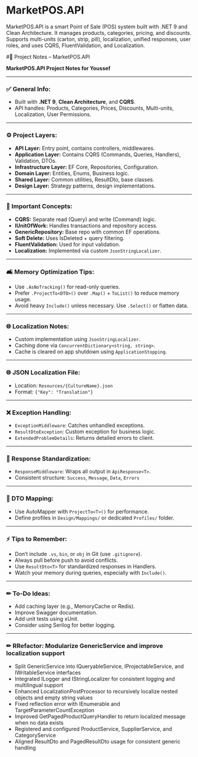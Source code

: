 # MarketPOS.API
MarketPOS.API is a smart Point of Sale (POS) system built with .NET 9 and Clean Architecture. It manages products, categories, pricing, and discounts. Supports multi-units (carton, strip, pill), localization, unified responses, user roles, and uses CQRS, FluentValidation, and Localization.

#📒 Project Notes – MarketPOS.API

**MarketPOS.API Project Notes for Youssef**

---

### ✅ General Info:

* Built with **.NET 9**, **Clean Architecture**, and **CQRS**.
* API handles: Products, Categories, Prices, Discounts, Multi-units, Localization, User Permissions.

---

### ⚙ Project Layers:

* **API Layer:** Entry point, contains controllers, middlewares.
* **Application Layer:** Contains CQRS (Commands, Queries, Handlers), Validation, DTOs.
* **Infrastructure Layer:** EF Core, Repositories, Configuration.
* **Domain Layer:** Entities, Enums, Business logic.
* **Shared Layer:** Common utilities, ResultDto, base classes.
* **Design Layer:** Strategy patterns, design implementations.

---

### 🔨 Important Concepts:

* **CQRS:** Separate read (Query) and write (Command) logic.
* **IUnitOfWork:** Handles transactions and repository access.
* **GenericRepository:** Base repo with common EF operations.
* **Soft Delete:** Uses IsDeleted + query filtering.
* **FluentValidation:** Used for input validation.
* **Localization:** Implemented via custom `JsonStringLocalizer`.

---

### 🛋️ Memory Optimization Tips:

* Use `.AsNoTracking()` for read-only queries.
* Prefer `.ProjectTo<DTO>()` over `.Map()` + `ToList()` to reduce memory usage.
* Avoid heavy `Include()` unless necessary. Use `.Select()` or flatten data.

---

### 🌐 Localization Notes:

* Custom implementation using `JsonStringLocalizer`.
* Caching done via `ConcurrentDictionary<string, string>`.
* Cache is cleared on app shutdown using `ApplicationStopping`.

---

### 🌐 JSON Localization File:

* Location: `Resources/{CultureName}.json`
* Format: `{"Key": "Translation"}`

---

### ❌ Exception Handling:

* `ExceptionMiddleware`: Catches unhandled exceptions.
* `ResultDtoException`: Custom exception for business logic.
* `ExtendedProblemDetails`: Returns detailed errors to client.

---

### 🚀 Response Standardization:

* `ResponseMiddleware`: Wraps all output in `ApiResponse<T>`.
* Consistent structure: `Success`, `Message`, `Data`, `Errors`

---

### 📅 DTO Mapping:

* Use AutoMapper with `ProjectTo<T>()` for performance.
* Define profiles in `Design/Mappings/` or dedicated `Profiles/` folder.

---

### ⚡ Tips to Remember:

* Don’t include `.vs`, `bin`, or `obj` in Git (use `.gitignore`).
* Always pull before push to avoid conflicts.
* Use `ResultDto<T>` for standardized responses in Handlers.
* Watch your memory during queries, especially with `Include()`.

---

### ✏ To-Do Ideas:

* Add caching layer (e.g., MemoryCache or Redis).
* Improve Swagger documentation.
* Add unit tests using xUnit.
* Consider using Serilog for better logging.

---
### ✏ RRefactor: Modularize GenericService and improve localization support

* Split GenericService into IQueryableService, IProjectableService, and IWritableService interfaces
* Integrated ILogger and IStringLocalizer for consistent logging and multilingual support
* Enhanced LocalizationPostProcessor to recursively localize nested objects and empty string values
* Fixed reflection error with IEnumerable<T> and TargetParameterCountException
* Improved GetPagedProductQueryHandler to return localized message when no data exists
* Registered and configured ProductService, SupplierService, and CategoryService
* Aligned ResultDto and PagedResultDto usage for consistent generic handling

